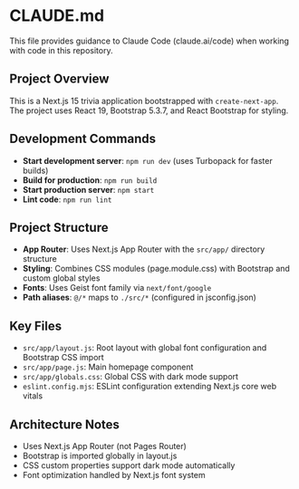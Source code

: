 # CLAUDE.md

This file provides guidance to Claude Code (claude.ai/code) when working with code in this repository.

## Project Overview

This is a Next.js 15 trivia application bootstrapped with `create-next-app`. The project uses React 19, Bootstrap 5.3.7, and React Bootstrap for styling.

## Development Commands

- **Start development server**: `npm run dev` (uses Turbopack for faster builds)
- **Build for production**: `npm run build`
- **Start production server**: `npm start`
- **Lint code**: `npm run lint`

## Project Structure

- **App Router**: Uses Next.js App Router with the `src/app/` directory structure
- **Styling**: Combines CSS modules (page.module.css) with Bootstrap and custom global styles
- **Fonts**: Uses Geist font family via `next/font/google`
- **Path aliases**: `@/*` maps to `./src/*` (configured in jsconfig.json)

## Key Files

- `src/app/layout.js`: Root layout with global font configuration and Bootstrap CSS import
- `src/app/page.js`: Main homepage component
- `src/app/globals.css`: Global CSS with dark mode support
- `eslint.config.mjs`: ESLint configuration extending Next.js core web vitals

## Architecture Notes

- Uses Next.js App Router (not Pages Router)
- Bootstrap is imported globally in layout.js
- CSS custom properties support dark mode automatically
- Font optimization handled by Next.js font system